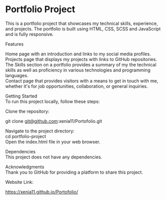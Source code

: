 # Portfolio Project

This is a portfolio project that showcases my technical skills, experience, and projects. The portfolio is built using HTML, CSS, SCSS and JavaScript and is fully responsive.

Features

Home page with an introduction and links to my social media profiles.  
Projects page that displays my projects with links to GitHub repositories.  
The Skills section on a portfolio provides a summary of my the technical skills as well as proficiency in various technologies and programming languages.  
Contact page that provides visitors with a means to get in touch with me, whether it's for job opportunities, collaboration, or general inquiries.

Getting Started  
To run this project locally, follow these steps:

Clone the repository:

git clone git@github.com:xenia11/Portofolio.git

Navigate to the project directory:  
cd portfolio-project  
Open the index.html file in your web browser.

Dependencies  
This project does not have any dependencies.

Acknowledgments  
Thank you to GitHub for providing a platform to share this project.

Website Link:

https://xenia11.github.io/Portofolio/
